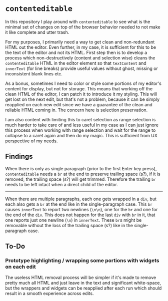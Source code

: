 # `contenteditable`

In this repository I play around with `contenteditable` to see what is the
minimal set of changes on top of the browser behavior needed to not make it like
complete and utter trash.

For my purposes, I primarily need a way to get clean and non-redundant HTML out
the editor. Even further, in my case, it is sufficient for this to be the text
of the editor and not its HTML. First step then is to develop a process which
non-destructively (content and selection wise) cleans the `contenteditable` HTML
in the editor element so that `textContent` and `innerText` (for line breaks)
provide useful values without ghost, missing or inconsistent blank lines etc.

As a bonus, sometimes I need to color or style some portions of my editor's
content for display, but not for storage. This means that working off the clean
HTML of the editor, I can patch it to introduce it my styling. This will get
lost on the next edit, but that's not a problem, because it can be simply
reapplied on each new edit since we have a guarantee of the clean and reliable
HTML coming in. The concern here is selection preservation.

I am also content with limiting this to caret selection as range selection is
much harder to take care of and less useful in my case as I can just ignore this
process when working with range selection and wait for the range to collapse to
a caret again and then do my magic. This is sufficient from UX perspective of my
needs.

## Findings

When there is only as single paragraph (prior to the first Enter key press),
`contenteditable` needs a `br` at the end to preserve trailing space (s?), if it
is removed, the trailing space (s?) will get trimmed. Therefore the trailing
`br` needs to be left intact when a direct child of the editor.

---

When there are multiple paragraphs, each one gets wrapped in a `div`, but each
also gets a `br` at the end like in the single-paragraph case. This `br` causes
`innerText` to report two newlines (`\n\n`), one for the `br` and one for the
end of the `div`. This does not happen for the last `div` with `br` in it, that
one reports just one newline (`\n`) in `innerText`. These `br`s might be
removable without the loss of the trailing space (s?) like in the
single-paragraph case.

## To-Do

### Prototype highlighting / wrapping some portions with widgets on each edit

The useless HTML removal process will be simpler if it's made to remove pretty
much all HTML and just leave in the text and significant white-space, but the
wrappers and widgets can be reapplied after each run which should result in a
smooth experience across edits.
